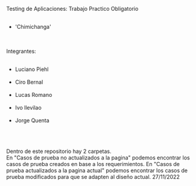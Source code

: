 Testing de Aplicaciones: Trabajo Practico Obligatorio
<br><br>
<ul>
<li>'Chimichanga'</li>
</ul>
<br><br>
Integrantes:
<br><br>
<ul>
    <li>Luciano Piehl</li><br>
    <li>Ciro Bernal</li><br>
    <li>Lucas Romano</li><br>
    <li>Ivo llevilao</li><br>
    <li>Jorge Quenta</li><br>
</ul>
<br><br>
Dentro de este repositorio hay 2 carpetas.<br>
En "Casos de prueba no actualizados a la pagina" podemos encontrar los casos de prueba creados en base a los requerimientos.
En "Casos de prueba actualizados  a la pagina actual" podemos encontrar los casos de prueba modificados para que se adapten al diseño actual. 27/11/2022